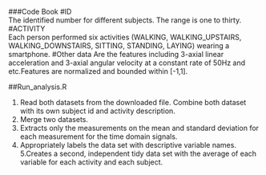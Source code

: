 ###Code Book
#ID      
          The identified number for different subjects. The range is one to thirty.
#ACTIVITY  
          Each person performed six activities (WALKING, WALKING_UPSTAIRS, WALKING_DOWNSTAIRS, SITTING, STANDING, LAYING) wearing a smartphone.
#Other data 
          Are the features including 3-axial linear acceleration and 3-axial angular velocity at a constant rate of 50Hz and etc.Features are normalized and bounded within [-1,1].

##Run_analysis.R
1. Read both datasets from the downloaded file. Combine both dataset with its own subject id and activity description.
2. Merge two datasets.
3. Extracts only the measurements on the mean and standard deviation for each measurement for the time domain signals.
4. Appropriately labels the data set with descriptive variable names. 
5.Creates a second, independent tidy data set with the average of each variable for each activity and each subject. 
